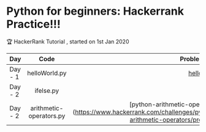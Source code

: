 # Python for beginners: Hackerrank Practice!!!

:trophy: 
HackerRank Tutorial , started on 1st Jan 2020

| Day    | Code           | Problem Link |
| ------------- |:-----------:|-------:|
| Day - 1 | helloWorld.py | [helloWorld](https://www.hackerrank.com/challenges/py-hello-world/problem) |
| Day - 2 |ifelse.py|[if_else](https://www.hackerrank.com/challenges/py-if-else/problem) |
| Day - 2 |arithmetic-operators.py | [python-arithmetic-operators] (https://www.hackerrank.com/challenges/python-arithmetic-operators/problem) |
